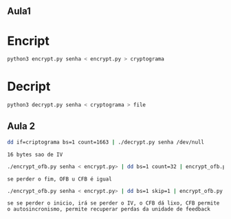 ## Aula1

# Encript
```bash
python3 encrypt.py senha < encrypt.py > cryptograma
```

# Decript
```bash
python3 decrypt.py senha < cryptograma > file
```

## Aula 2
```bash
dd if=criptograma bs=1 count=1663 | ./decrypt.py senha /dev/null 
```

```16 bytes sao de IV```

```bash
./encrypt_ofb.py senha < encrypt.py> | dd bs=1 count=32 | encrypt_ofb.py senha | less  
```

```se perder o fim, OFB u CFB é igual ```

```bash
./encrypt_ofb.py senha < encrypt.py> | dd bs=1 skip=1 | encrypt_ofb.py senha | less
```

```se se perder o inicio, irá se perder o IV, o CFB dá lixo, CFB permite o autosincronismo, permite recuperar perdas da unidade de feedback```

